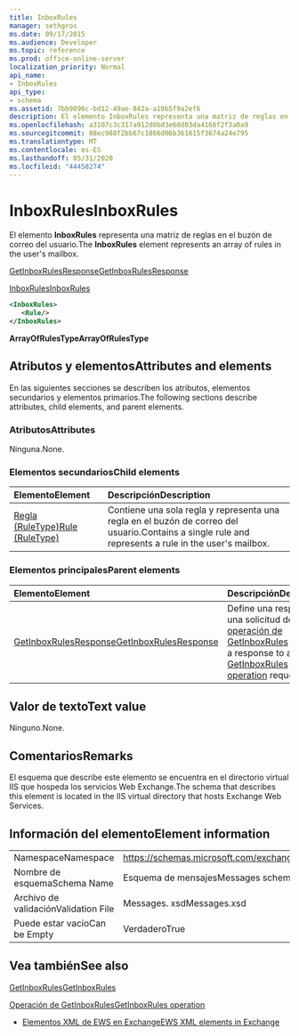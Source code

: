 ```yaml
---
title: InboxRules
manager: sethgros
ms.date: 09/17/2015
ms.audience: Developer
ms.topic: reference
ms.prod: office-online-server
localization_priority: Normal
api_name:
- InboxRules
api_type:
- schema
ms.assetid: 7bb9896c-bd12-49ae-842a-a10b5f9a2ef6
description: El elemento InboxRules representa una matriz de reglas en el buzón de correo del usuario.
ms.openlocfilehash: a3107c3c317a912d0bd3e60d03da4168f2f3a0a9
ms.sourcegitcommit: 88ec988f2bb67c1866d06b361615f3674a24e795
ms.translationtype: MT
ms.contentlocale: es-ES
ms.lasthandoff: 05/31/2020
ms.locfileid: "44458274"
---
```

# <a name="inboxrules"></a><span data-ttu-id="c1a60-103">InboxRules</span><span class="sxs-lookup"><span data-stu-id="c1a60-103">InboxRules</span></span>

<span data-ttu-id="c1a60-104">El elemento **InboxRules** representa una matriz de reglas en el buzón de correo del usuario.</span><span class="sxs-lookup"><span data-stu-id="c1a60-104">The **InboxRules** element represents an array of rules in the user's mailbox.</span></span> 
  
[<span data-ttu-id="c1a60-105">GetInboxRulesResponse</span><span class="sxs-lookup"><span data-stu-id="c1a60-105">GetInboxRulesResponse</span></span>](getinboxrulesresponse.md)
  
[<span data-ttu-id="c1a60-106">InboxRules</span><span class="sxs-lookup"><span data-stu-id="c1a60-106">InboxRules</span></span>](inboxrules.md)
  
```XML
<InboxRules>
   <Rule/>
</InboxRules>
```

 <span data-ttu-id="c1a60-107">**ArrayOfRulesType**</span><span class="sxs-lookup"><span data-stu-id="c1a60-107">**ArrayOfRulesType**</span></span>
## <a name="attributes-and-elements"></a><span data-ttu-id="c1a60-108">Atributos y elementos</span><span class="sxs-lookup"><span data-stu-id="c1a60-108">Attributes and elements</span></span>

<span data-ttu-id="c1a60-109">En las siguientes secciones se describen los atributos, elementos secundarios y elementos primarios.</span><span class="sxs-lookup"><span data-stu-id="c1a60-109">The following sections describe attributes, child elements, and parent elements.</span></span>
  
### <a name="attributes"></a><span data-ttu-id="c1a60-110">Atributos</span><span class="sxs-lookup"><span data-stu-id="c1a60-110">Attributes</span></span>

<span data-ttu-id="c1a60-111">Ninguna.</span><span class="sxs-lookup"><span data-stu-id="c1a60-111">None.</span></span>
  
### <a name="child-elements"></a><span data-ttu-id="c1a60-112">Elementos secundarios</span><span class="sxs-lookup"><span data-stu-id="c1a60-112">Child elements</span></span>

|<span data-ttu-id="c1a60-113">**Elemento**</span><span class="sxs-lookup"><span data-stu-id="c1a60-113">**Element**</span></span>|<span data-ttu-id="c1a60-114">**Descripción**</span><span class="sxs-lookup"><span data-stu-id="c1a60-114">**Description**</span></span>|
|:-----|:-----|
|[<span data-ttu-id="c1a60-115">Regla (RuleType)</span><span class="sxs-lookup"><span data-stu-id="c1a60-115">Rule (RuleType)</span></span>](rule-ruletype.md) <br/> |<span data-ttu-id="c1a60-116">Contiene una sola regla y representa una regla en el buzón de correo del usuario.</span><span class="sxs-lookup"><span data-stu-id="c1a60-116">Contains a single rule and represents a rule in the user's mailbox.</span></span>  <br/> |
   
### <a name="parent-elements"></a><span data-ttu-id="c1a60-117">Elementos principales</span><span class="sxs-lookup"><span data-stu-id="c1a60-117">Parent elements</span></span>

|<span data-ttu-id="c1a60-118">**Elemento**</span><span class="sxs-lookup"><span data-stu-id="c1a60-118">**Element**</span></span>|<span data-ttu-id="c1a60-119">**Descripción**</span><span class="sxs-lookup"><span data-stu-id="c1a60-119">**Description**</span></span>|
|:-----|:-----|
|[<span data-ttu-id="c1a60-120">GetInboxRulesResponse</span><span class="sxs-lookup"><span data-stu-id="c1a60-120">GetInboxRulesResponse</span></span>](getinboxrulesresponse.md) <br/> |<span data-ttu-id="c1a60-121">Define una respuesta a una solicitud de [operación de GetInboxRules](getinboxrules-operation.md) .</span><span class="sxs-lookup"><span data-stu-id="c1a60-121">Defines a response to a [GetInboxRules operation](getinboxrules-operation.md) request.</span></span>  <br/> |
   
## <a name="text-value"></a><span data-ttu-id="c1a60-122">Valor de texto</span><span class="sxs-lookup"><span data-stu-id="c1a60-122">Text value</span></span>

<span data-ttu-id="c1a60-123">Ninguno.</span><span class="sxs-lookup"><span data-stu-id="c1a60-123">None.</span></span>
  
## <a name="remarks"></a><span data-ttu-id="c1a60-124">Comentarios</span><span class="sxs-lookup"><span data-stu-id="c1a60-124">Remarks</span></span>

<span data-ttu-id="c1a60-125">El esquema que describe este elemento se encuentra en el directorio virtual IIS que hospeda los servicios Web Exchange.</span><span class="sxs-lookup"><span data-stu-id="c1a60-125">The schema that describes this element is located in the IIS virtual directory that hosts Exchange Web Services.</span></span>
  
## <a name="element-information"></a><span data-ttu-id="c1a60-126">Información del elemento</span><span class="sxs-lookup"><span data-stu-id="c1a60-126">Element information</span></span>

|||
|:-----|:-----|
|<span data-ttu-id="c1a60-127">Namespace</span><span class="sxs-lookup"><span data-stu-id="c1a60-127">Namespace</span></span>  <br/> |https://schemas.microsoft.com/exchange/services/2006/messages  <br/> |
|<span data-ttu-id="c1a60-128">Nombre de esquema</span><span class="sxs-lookup"><span data-stu-id="c1a60-128">Schema Name</span></span>  <br/> |<span data-ttu-id="c1a60-129">Esquema de mensajes</span><span class="sxs-lookup"><span data-stu-id="c1a60-129">Messages schema</span></span>  <br/> |
|<span data-ttu-id="c1a60-130">Archivo de validación</span><span class="sxs-lookup"><span data-stu-id="c1a60-130">Validation File</span></span>  <br/> |<span data-ttu-id="c1a60-131">Messages. xsd</span><span class="sxs-lookup"><span data-stu-id="c1a60-131">Messages.xsd</span></span>  <br/> |
|<span data-ttu-id="c1a60-132">Puede estar vacío</span><span class="sxs-lookup"><span data-stu-id="c1a60-132">Can be Empty</span></span>  <br/> |<span data-ttu-id="c1a60-133">Verdadero</span><span class="sxs-lookup"><span data-stu-id="c1a60-133">True</span></span>  <br/> |
   
## <a name="see-also"></a><span data-ttu-id="c1a60-134">Vea también</span><span class="sxs-lookup"><span data-stu-id="c1a60-134">See also</span></span>



[<span data-ttu-id="c1a60-135">GetInboxRules</span><span class="sxs-lookup"><span data-stu-id="c1a60-135">GetInboxRules</span></span>](getinboxrules.md)
  
[<span data-ttu-id="c1a60-136">Operación de GetInboxRules</span><span class="sxs-lookup"><span data-stu-id="c1a60-136">GetInboxRules operation</span></span>](getinboxrules-operation.md)


- [<span data-ttu-id="c1a60-137">Elementos XML de EWS en Exchange</span><span class="sxs-lookup"><span data-stu-id="c1a60-137">EWS XML elements in Exchange</span></span>](ews-xml-elements-in-exchange.md)

